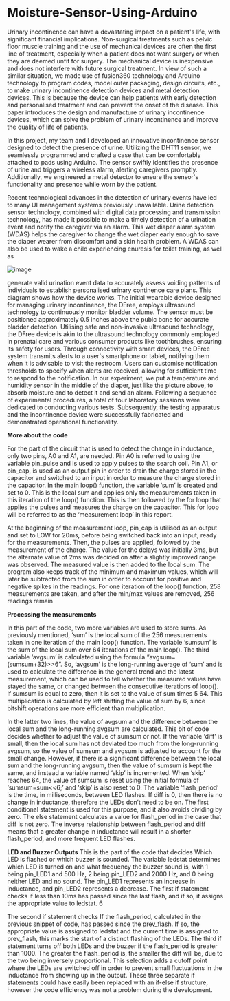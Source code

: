 # Moisture-Sensor-Using-Arduino


Urinary incontinence can have a devastating impact on a patient's life, with significant financial implications. Non-surgical treatments such as pelvic floor muscle training and the use of mechanical devices are often the first line of treatment, especially when a patient does not want surgery or when they are deemed unfit for surgery. The mechanical device is inexpensive and does not interfere with future surgical treatment. In view of such a similar situation, we made use of fusion360 technology and Arduino technology to program codes, model outer packaging, design circuits, etc., to make urinary incontinence detection devices and metal detection devices. This is because the device can help patients with early detection and personalised treatment and can prevent the onset of the disease. This paper introduces the design and manufacture of urinary incontinence devices, which can solve the problem of urinary incontinence and improve the quality of life of patients.

In this project, my team and I developed an innovative incontinence sensor designed to detect the presence of urine. Utilizing the DHT11 sensor, we seamlessly programmed and crafted a case that can be comfortably attached to pads using Arduino. The sensor swiftly identifies the presence of urine and triggers a wireless alarm, alerting caregivers promptly. Additionally, we engineered a metal detector to ensure the sensor's functionality and presence while worn by the patient.


Recent technological advances in the detection of urinary events have led to many UI management
systems previously unavailable. Urine detection sensor technology, combined with digital data
processing and transmission technology, has made it possible to make a timely detection of a urination
event and notify the caregiver via an alarm. This wet diaper alarm system (WDAS) helps the caregiver to
change the wet diaper early enough to save the diaper wearer from discomfort and a skin health
problem. A WDAS can also be used to wake a child experiencing enuresis for toilet training, as well as

![image](https://github.com/FreshPrince99/Moisture-Sensor-Using-Arduino/assets/128372678/e5af785c-34d4-4a8e-bea4-4fdd0d75064b)

generate valid urination event data to accurately assess voiding patterns of individuals to establish
personalised urinary continence care plans. This diagram shows how the device works.
The initial wearable device designed for managing urinary incontinence, the DFree, employs ultrasound
technology to continuously monitor bladder volume. The sensor must be positioned approximately 0.5
inches above the pubic bone for accurate bladder detection. Utilising safe and non-invasive ultrasound
technology, the DFree device is akin to the ultrasound technology commonly employed in prenatal care
and various consumer products like toothbrushes, ensuring its safety for users. Through connectivity
with smart devices, the DFree system transmits alerts to a user's smartphone or tablet, notifying them
when it is advisable to visit the restroom. Users can customise notification thresholds to specify when
alerts are received, allowing for sufficient time to respond to the notification.
In our experiment, we put a temperature and humidity sensor in the middle of the diaper, just like the
picture above, to absorb moisture and to detect it and send an alarm. Following a sequence of
experimental procedures, a total of four laboratory sessions were dedicated to conducting various tests.
Subsequently, the testing apparatus and the incontinence device were successfully fabricated and
demonstrated operational functionality.

**More about the code**

For the part of the circuit that is used to detect the change in inductance, only two pins, A0 and A1, are
needed. Pin A0 is referred to using the variable pin_pulse and is used to apply pulses to the search coil.
Pin A1, or pin_cap, is used as an output pin in order to drain the charge stored in the capacitor and
switched to an input in order to measure the charge stored in the capacitor.
In the main loop() function, the variable ‘sum’ is created and set to 0. This is the local sum and applies
only the measurements taken in this iteration of the loop() function. This is then followed by the for loop
that applies the pulses and measures the charge on the capacitor. This for loop will be referred to as the
‘measurement loop’ in this report.

At the beginning of the measurement loop, pin_cap is utilised as an output and set to LOW for 20ms,
before being switched back into an input, ready for the measurements. Then, the pulses are applied,
followed by the measurement of the charge. The value for the delays was initially
3ms, but the alternate value of 2ms
was decided on after a slightly
improved range was observed.
The measured value is then added to
the local sum. The program also keeps
track of the minimum and maximum
values, which will later be subtracted
from the sum in order to account for
positive and negative spikes in the
readings. For one iteration of the loop() function, 258 measurements are taken, and after the min/max
values are removed, 256 readings remain


**Processing the measurements**

In this part of the code, two more variables are used to store sums. As previously mentioned, ‘sum’ is the
local sum of the 256 measurements taken in one iteration of the main loop() function. The variable
‘sumsum’ is the sum of the local sum over 64 iterations of the main loop(). The third variable ‘avgsum’ is
calculated using the formula “avgsum=(sumsum+32)>>6”. So, ‘avgsum’ is the long-running average of
‘sum’ and is used to calculate the difference in the general trend and the latest measurement, which can
be used to tell whether the measured values have stayed the same, or changed between the consecutive
iterations of loop(). If sumsum is equal to zero, then
it is set to the value of sum times
5
64. This multiplication is calculated by left shifting the value of sum by 6, since bitshift operations are
more efficient than multiplication.

In the latter two lines, the value of avgsum and the difference between the local sum and the
long-running avgsum are calculated.
This bit of code decides whether to adjust the value of sumsum or not. If the variable ‘diff’ is small, then
the local sum has not deviated too much from the long-running avgsum, so the value of sumsum and
avgsum is adjusted to account for the small change. However, if there is a significant difference between
the local sum and the long-running avgsum, then the value of sumsum is kept the same, and instead a
variable named ‘skip’ is
incremented. When ‘skip’
reaches 64, the value of
sumsum is reset using the
initial formula of
‘sumsum=sum<<6;’ and ‘skip’
is also reset to 0.
The variable ‘flash_period’ is
the time, in milliseconds,
between LED flashes. If diff is
0, then there is no change in inductance,
therefore the LEDs don’t need to be on. The first
conditional statement is used for this purpose,
and it also avoids dividing by zero. The else
statement calculates a value for flash_period in the case that diff is not zero. The inverse relationship
between flash_period and diff means that a greater change in inductance will result in a shorter
flash_period, and more frequent LED flashes.

**LED and Buzzer Outputs**
This is the part of the code that decides
Which LED is flashed or which buzzer is sounded.
The variable ledstat determines which LED is turned
on and what frequency the buzzer sound is, with 1
being pin_LED1 and 500 Hz, 2 being pin_LED2 and
2000 Hz, and 0 being neither LED and no sound. The
pin_LED1 represents an increase in inductance, and
pin_LED2 represents a decrease.
The first if statement checks if less than 10ms has
passed since the last flash, and if so, it assigns the
appropriate value to ledstat.
6

The second if statement checks If the flash_period, calculated in the previous snippet of code, has
passed since the prev_flash. If so, the appropriate value is assigned to ledstat and the current time is
assigned to prev_flash, this marks the start of a distinct flashing of the LEDs.
The third if statement turns off both LEDs and the buzzer if the flash_period is greater than 1000. The
greater the flash_period is, the smaller the diff will be, due to the two being inversely proportional. This
selection adds a cutoff point where the LEDs are switched off in order to prevent small fluctuations in
the inductance from showing up in the output.
These three separate if statements could have easily been replaced with an if-else if structure, however
the code efficiency was not a problem during the development.


